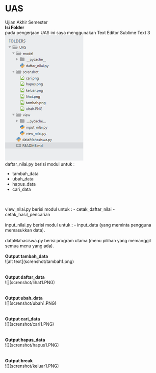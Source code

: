 # UAS
Ujian Akhir Semester<br />
<b>Isi Folder</b> <br /> pada pengerjaan UAS ini saya menggunakan Text Editor Sublime Text 3<br />
![](screnshot/file.PNG)
<br />
daftar_nilai.py berisi modul untuk :
- tambah_data
- ubah_data
- hapus_data
- cari_data
<br />
<br />
view_nilai.py berisi modul untuk :
- cetak_daftar_nilai
- cetak_hasil_pencarian
<br />
<br />
input_nilai.py berisi modul untuk :
- input_data (yang meminta pengguna memasukkan data).
<br />
<br />
dataMahasiswa.py berisi program utama (menu pilihan yang memanggil semua menu yang ada).
<br />
<br /><b>Output tambah_data</b><br />
![alt text](screnshot/tambah1.png)
<br><br>
<br /><b>Output daftar_data</b><br />
![](screnshot/lihat1.PNG)
<br><br>
<br /><b>Output ubah_data</b><br />
![](screnshot/ubah1.PNG)
<br><br>
<br /><b>Output cari_data</b><br />
![](screnshot/cari1.PNG)
<br><br>
<br /><b>Output hapus_data</b><br />
![](screnshot/hapus1.PNG)
<br><br>
<br /><b>Output break</b><br />
![](screnshot/keluar1.PNG)
<br><br>
